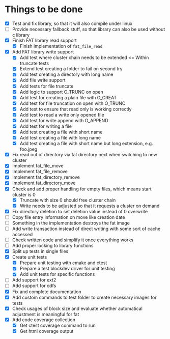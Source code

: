 
# Things to be done

- [x] Test and fix library, so that it will also compile under linux
- [ ] Provide necessary fallback stuff, so that library can also be used without c library
- [x] Finish FAT library read support
  - [x] Finish implementation of `fat_file_read`
- [x] Add FAT library write support
  - [x] Add test where cluster chain needs to be extended <= Within truncate tests
  - [x] Extend test creating a folder to fail on second try
  - [x] Add test creating a directory with long name
  - [x] Add file write support
  - [x] Add tests for file truncate
  - [x] Add logic to support O_TRUNC on open
  - [x] Add test for creating a plain file with O_CREAT
  - [x] Add test for file truncation on open with O_TRUNC
  - [x] Add test to ensure that read only is working correctly
  - [x] Add test to read a write only opened file
  - [x] Add test for write append with O_APPEND
  - [x] Add test for writing a file
  - [x] Add test creating a file with short name
  - [x] Add test creating a file with long name
  - [x] Add test creating a file with short name but long extension, e.g. foo.jpeg
- [x] Fix read out of directory via fat directory next when switching to new cluster
- [x] Implement fat_file_move
- [x] Implement fat_file_remove
- [x] Implement fat_directory_remove
- [x] Implement fat_directory_move
- [x] Check and add proper handling for empty files, which means start cluster is 0
  - [x] Truncate with size 0 should free cluster chain
  - [x] Write needs to be adjusted so that it requests a cluster on demand
- [x] Fix directory deletion to set deletion value instead of 0 overwrite
- [ ] Copy file entry information on move like creation date
- [ ] Something in the implementation destroys the fat image
- [ ] Add write transaction instead of direct writing with some sort of cache accessed
- [ ] Check written code and simplify it once everything works
- [ ] Add proper locking to library functions
- [x] Split up tests in single files
- [x] Create unit tests
  - [x] Prepare unit testing with cmake and ctest
  - [x] Prepare a test blockdev driver for unit testing
  - [x] Add unit tests for specific functions
- [ ] Add support for ext2
- [ ] Add support for cdfs
- [x] Fix and complete documentation
- [x] Add custom commands to test folder to create necessary images for tests
- [x] Check usages of block size and evaluate whether automatical adjustment is meaningful for fat
- [x] Add code coverage collection
  - [x] Get ctest coverage command to run
  - [x] Get html coverage output
